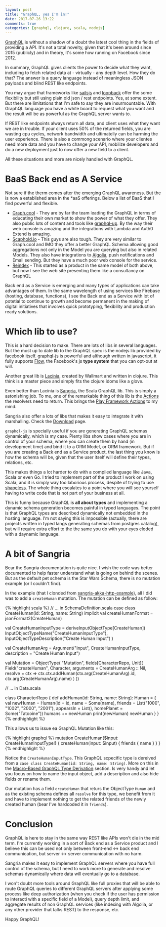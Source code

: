 ```yaml
---
layout: post
title: "GraphQL, yes I'm in!"
date: 2017-07-26 13:22
comments: true
categories: [graphql, clojure, scala, nodejs]
---
```


[GraphQL](http://graphql.org) is without a shadow of a doubt the latest cool thing in the fields of providing a API. It's not a total novelty, given that it's been around since 2015 (publicly) and in theory, it's some how running on Facebook since 2012.

In summary, GraphQL gives clients the power to decide what they want, including to fetch related data at  - virtually - any depth level. How they do that? The answer is a query language instead of meaningless JSON payloads and blind REST like endpoints.
<!--more-->

You may argue that frameworks like [sailsjs](sailsjs.com) and [loopback](loopback.io) offer the some flexibility but still using plain old json / rest endpoints. Yes, at some extent. But there are limitations that I'm safe to say they are insurmountable. With GraphQL language you have a white board to request what you want and the result will be as powerful as the GraphQL server wants to.

If REST like endpoints always return all data, and client uses what they want we are in trouble. If your client uses 50% of the returned fields, you are wasting cpu cycles, network bandwidth and ultimatelly can be harming the user experience. There is also a commong scenario where your clientes need more data and you have to change your API, mobilize developers and do a new deployment just to now offer a new field to a client.

All these situations and more are nicely handled with GraphQL.

BaaS Back end as A Service
===

Not sure if the therm comes after the emerging GraphQL awareness. But the is now a established area in the *aaS offerings. Below a list of BaaS that I find powerful and flexible.

- [Graph.cool](graph.cool) - They are by far the team leading the GraphQL in terms of educating their own market to show the power of what they offer. They also public lots of content and tools like [graphql-up](https://www.graph.cool/graphql-up/). By the way their web console is amazing and the integrations with Lambda and Auth0 Extend is amazing.
- [Scaphold.io](scaphold.io) - This guys are also tough. They are very similar to Graph.cool and IMO they offer a better GraphQL Schema allowing good aggregations not only in the Model you are querying but also in related Models. They also have integrations to [Algolia](https://www.algolia.com), push notifications and Email sending. But they have a much poor web console for the service.
- [Reindex](https://www.reindex.io) - This started as a product in the same model of both above, but now I see the web site presenting them like a consultancy on GraphQL

Back end as a Service is emerging and many types of applications can take advantages of them. In the same wavelength of using services like Firebase (hosting, database, functions), I see the Back end as a Service with lot of potetial to continue to growth and become permanent in the making of digital initiatives that involves quick prototyping, flexibility and production ready solutions.

Which lib to use?
===

This is a hard decision to make. There are lots of libs in several languages. But the most up to date lib to the GraphQL spec is the nodejs lib provided by facebook itself. [graphql-js](http://graphql.org/graphql-js/) is powerful and although written in javascript, it fully supports [Flow](flow.org), the Facebook's js **type system** that you can opt-out at will.

Another great lib is [Lacinia](https://github.com/walmartlabs/lacinia), created by Wallmart and written in clojure. This think is a master piece and simply fits the clojure idoms like a glove.

Even better than Lacinia is [Sangria](http://sangria-graphql.org), the Scala GraphQL lib. This is simply a astonishing job. To me, one of the remarkable thing of this lib is the [Actions](http://sangria-graphql.org/learn/#actions) the resolvers need to return. This brings the [Play Framework Actions](https://www.playframework.com/documentation/2.6.x/ScalaActionsComposition) to my mind.

Sangria also offer a lots of libs that makes it easy to integrate it with marshalling. Check the [Download](http://sangria-graphql.org/download/) page.


`graphql-js` is specially useful if you are generating GraphQL schemas dynamically, which is my case. Plenty libs show cases where you are in control of your schema, where you can create them by hand (in development time) and bind it to a ORM Model, or ORM framework. But if you are creating a Back end as a Service product, the last thing you know is how the schema will be, given that the user itself will define their types, relations, etc.

This makes things a lot harder to do with a compiled language like Java, Scala or even Go. I tried to implement part of the product I work on using Scala, and it is simply way too laborious process, despite of trying to use [shapeless](https://github.com/milessabin/shapeless). The whole thing escalates to a point where you will see yourself having to write code that is not part of your business at all.

This is funny because GraphQL is **all about types** and implementing a dynamic schema generation becomes painful in typed languages. The point is that GraphQL types are described dynamically not embedded in the hosting language. I'm not saying this is impossible (actually, there are projects written in typed langs generating schemas from postgres catalog), but will require extra effort to the the same you do with your eyes cloded with a daynamic language.

A bit of Sangria
===

Bear the Sangria documentation is quite nice. I wish the code was better documented to help faster understand what is going on behind the scenes. But as the default pet schema is the Star Wars Schema, there is no mutation example (or I couldn't find).

In the example (that I clonded from [sangria-akka-http-example](https://github.com/sangria-graphql/sangria-akka-http-example/)), all I did was to add a `createHuman` mutation. The mutation can be defined as follow:

{% highlight scala %}
  // ... in SchemaDefinition.scala
  case class CreateHuman(id: String, name: String)
  implicit val createHumanFormat = jsonFormat2(CreateHuman)


  val CreateHumanInputType = deriveInputObjectType[CreateHuman](
    InputObjectTypeName("CreateHumanInputType"),
    InputObjectTypeDescription("Create Human Input")
  )

  val CreateHumanArg = Argument("input", CreateHumanInputType, description = "Create Human Input")

  val Mutation = ObjectType(
    "Mutation", fields[CharacterRepo, Unit](
      Field("createHuman", Character,
        arguments = CreateHumanArg :: Nil,
        resolve = ctx ⇒ ctx.ctx.addHuman(ctx.arg(CreateHumanArg).id, ctx.arg(CreateHumanArg).name)
      )
  ))

  // ... in Data.scala

class CharacterRepo {
    def addHuman(id: String, name: String): Human = {
    val newHuman = Human(id = id, name = Some(name), friends = List("1000", "1002", "2000", "2001"), appearsIn = List(), homePlanet = Some("Tatooine"))
    humans += newHuman
    print(newHuman)
    newHuman
  }
}
{% endhighlight %}

This allows us to issue ea GraphQL Mutation like this:

{% highlight graphql %}
mutation CreateHuman($input: CreateHumanInputType!) {
  createHuman(input: $input) {
    friends {
      name
    }
  }
}
{% endhighlight %}

Notice the `CreateHumanInputType`. This GraphQL scpecific type is dereived from a `case class CreateHuman(id: String, name: String)`. More on this in the  [Macro-Based GraphQL Type Derivation](http://sangria-graphql.org/learn/#macro-based-graphql-type-derivation) section. Is very handy and let you focus on how to name the input object, add a description and also hide fields or rename them.

Our mutation has a field `createHuman` that returs the ObjectType `Human` and as the existing schema defines all `resolve` for this type, we benefit from it and have to implement nothing to get the related friends of the newly created human (bear I've hardcoded it in `friends`).

Conclusion
===

GraphQL is here to stay in the same way REST like APIs won't die in the mid term. I'm currently working in a sort of Back end as a Service product and I believe this can be used not only between front-end <-> back end communication, but server <-> server communication with no harm.

Sangria makes it easy to implement GraphQL servers where you have full control of the schema, but I need to work more to generate and resolve schemas dynamically where data will eventually go to a database.

I won't doubt more tools around GraphQL like full proxies that will be able to route GraphQL queries to different GraphQL servers after applying some process like deep authorization (when you check if the user has permission to interacti with a specific field of a Model), query depth limit, and aggregate results of non GraphQL services (like indexing with Algolia, or any other provider that talks REST) to the response, etc.

Happy GraphQL!







